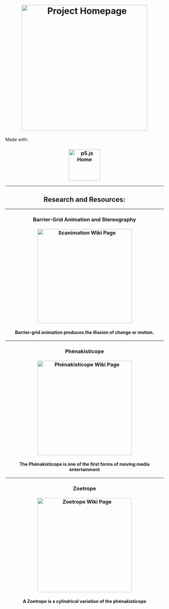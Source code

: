 
<h1 align="center"><a href="#"><br>
<img src="https://i0.wp.com/cdn.makezine.com/uploads/2011/12/john-leungs-moire-magic-carpet.jpg?resize=614%2C403&ssl=1" alt="Project Homepage" width="400"></a></h1>

Made with:
<h3 align="center">
  <a href="https://p5js.org/"><img src="https://p5js.org/assets/img/p5js.svg" alt="p5.js Home" width="100"></a></h3>

___


<h2 align="center">Research and Resources:<br></h2>

___

<h3 align="center">Barrier-Grid Animation and Stereography<br><br>
<a href="https://en.wikipedia.org/wiki/phénakisticope"><img src="https://upload.wikimedia.org/wikipedia/commons/0/0e/Postcard-chicago-magic-moving-pictures-nice-19061.jpg" alt="Scanimation Wiki Page" width="300"></a></h1>
<h4 align="center">Barrier-grid animation produces the illusion of change or motion.<br></h4>

___

<h3 align="center">Phénakisticope<br><br>
<a href="https://en.wikipedia.org/wiki/phénakisticope"><img src="https://upload.wikimedia.org/wikipedia/commons/6/6f/Dragons_Animated_Optical_Illusion_Disc_16_frames_12_fps_1000p.gif" alt="Phénakisticope Wiki Page" width="300"></a></h1>
<h4 align="center">The Phénakisticope is one of the first forms of moving media entertainment<br></h4>

___

<h3 align="center">Zoetrope<br><br>
<a href="https://en.wikipedia.org/wiki/Zoetrope"><img src="https://upload.wikimedia.org/wikipedia/commons/8/8f/1635_John_Bate_-_The_Mysteries_of_Nature_and_Art_p.29.jpg
" alt="Zoetrope Wiki Page " width="300"></a></h1>
<h4 align="center">A Zoetrope is a cylindrical variation of the phénakisticope<br></h4>